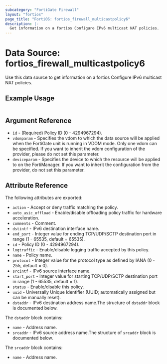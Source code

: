 ```yaml
---
subcategory: "FortiGate Firewall"
layout: "fortios"
page_title: "FortiOS: fortios_firewall_multicastpolicy6"
description: |-
  Get information on a fortios Configure IPv6 multicast NAT policies.
---
```


# Data Source: fortios_firewall_multicastpolicy6
Use this data source to get information on a fortios Configure IPv6 multicast NAT policies.


## Example Usage

```hcl

```

## Argument Reference

* `id` - (Required) Policy ID (0 - 4294967294).
* `vdomparam` - Specifies the vdom to which the data source will be applied when the FortiGate unit is running in VDOM mode. Only one vdom can be specified. If you want to inherit the vdom configuration of the provider, please do not set this parameter.
* `deviceparam` - Specifies the device to which the resource will be applied to on the FortiManager. If you want to inherit the configuration from the provider, do not set this parameter.

## Attribute Reference

The following attributes are exported:

* `action` - Accept or deny traffic matching the policy.
* `auto_asic_offload` - Enable/disable offloading policy traffic for hardware acceleration.
* `comments` - Comment.
* `dstintf` - IPv6 destination interface name.
* `end_port` - Integer value for ending TCP/UDP/SCTP destination port in range (1 - 65535, default = 65535).
* `id` - Policy ID (0 - 4294967294).
* `logtraffic` - Enable/disable logging traffic accepted by this policy.
* `name` - Policy name.
* `protocol` - Integer value for the protocol type as defined by IANA (0 - 255, default = 0).
* `srcintf` - IPv6 source interface name.
* `start_port` - Integer value for starting TCP/UDP/SCTP destination port in range (1 - 65535, default = 1).
* `status` - Enable/disable this policy.
* `uuid` - Universally Unique Identifier (UUID; automatically assigned but can be manually reset).
* `dstaddr` - IPv6 destination address name.The structure of `dstaddr` block is documented below.

The `dstaddr` block contains:

* `name` - Address name.
* `srcaddr` - IPv6 source address name.The structure of `srcaddr` block is documented below.

The `srcaddr` block contains:

* `name` - Address name.
